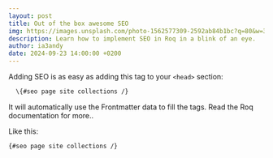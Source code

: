 ```yaml
---
layout: post
title: Out of the box awesome SEO
img: https://images.unsplash.com/photo-1562577309-2592ab84b1bc?q=80&w=3474&auto=format&fit=crop&ixlib=rb-4.0.3&ixid=M3wxMjA3fDB8MHxwaG90by1wYWdlfHx8fGVufDB8fHx8fA%3D%3D
description: Learn how to implement SEO in Roq in a blink of an eye.
author: ia3andy
date: 2024-09-23 14:00:00 +0200
---
```


Adding SEO is as easy as adding this tag to your `<head>` section:

```html
  \{#seo page site collections /}
```

It will automatically use the Frontmatter data to fill the tags. Read the Roq documentation for more.. 


Like this:
```html
{#seo page site collections /}
```
